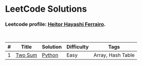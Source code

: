 # LeetCode Solutions

### Leetcode profile: [Heitor Hayashi Ferrairo](https://leetcode.com/u/hayashiHeitor/).

<br>

| # | Title | Solution | Difficulty | Tags |
|---|-------|----------|------------|------|
|1|[Two Sum](https://leetcode.com/problems/two-sum/)|[Python](./Scripts/Python/1.%20Two%20Sum.py)|Easy|Array, Hash Table|
